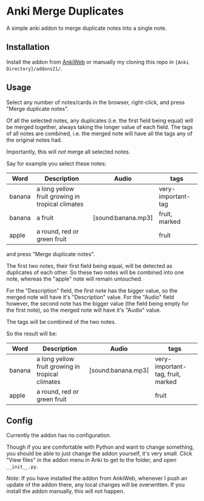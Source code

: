 # Anki Merge Duplicates

A simple anki addon to merge duplicate notes into a single note.

## Installation

Install the addon from [AnkiWeb](https://ankiweb.net/share/addons/) or manually my cloning this repo in `{Anki Directory}/addons21/`.

## Usage

Select any number of notes/cards in the browser, right-click, and press "Merge duplicate notes".

Of all the selected notes, any duplicates (i.e. the first field being equal) will be merged together, always taking the longer value of each field. The tags of all notes are combined, i.e. the merged note will have all the tags any of the original notes had.

Importantly, this will _not_ merge all selected notes.

Say for example you select these notes:

Word | Description | Audio | tags
--|--|--|--
banana | a long yellow fruit growing in tropical climates | | very-important-tag
banana | a fruit | [sound:banana.mp3] | fruit, marked
apple | a round, red or green fruit | | fruit

and press "Merge duplicate notes".

The first two notes, their first field being equal, will be detected as duplicates of each other. So these two notes will be combined into one note, whereas the "apple" note will remain untouched.

For the "Description" field, the first note has the bigger value, so the merged note will have it's "Description" value. For the "Audio" field however, the second note has the bigger value (the field being empty for the first note), so the merged note will have it's "Audio" value.

The tags will be combined of the two notes.

So the result will be:

Word | Description | Audio | tags
--|--|--|--
banana | a long yellow fruit growing in tropical climates | [sound:banana.mp3] | very-important-tag, fruit, marked
apple | a round, red or green fruit | | fruit

## Config

Currently the addon has no configuration.

Though if you are comfortable with Python and want to change something, you should be able to just change the addon yourself, it's very small. Click "View files" in the addon menu in Anki to get to the folder, and open `__init__.py`.

_Note:_ If you have installed the addon from AnkiWeb, whenever I push an update of the addon there, any local changes will be overwritten. If you install the addon manually, this will not happen. 